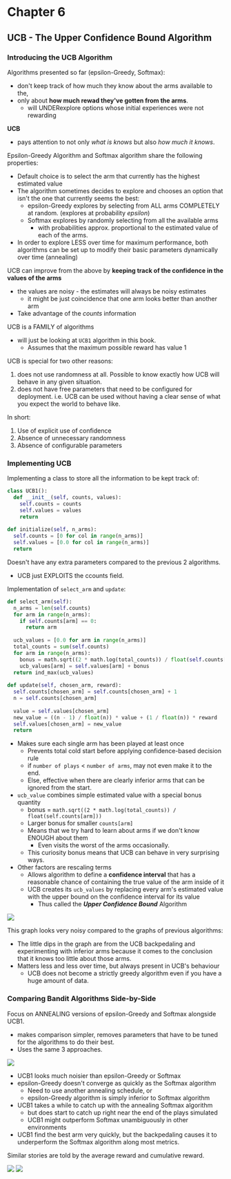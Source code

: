 # Chapter 6
## UCB - The Upper Confidence Bound Algorithm
### Introducing the UCB Algorithm

Algorithms presented so far (epsilon-Greedy, Softmax):
* don't keep track of how much they know about the arms available to the,
* only about **how much rewad they've gotten from the arms**.
  * will UNDERexplore options whose initial experiences were not rewarding

**UCB**
* pays attention to not only *what is knows* but also *how much it knows*.

Epsilon-Greedy Algorithm and Softmax algorithm share the following properties:
* Default choice is to select the arm that currently has the highest estimated value
* The algorithm sometimes decides to explore and chooses an option that isn't the one that currently seems the best:
  * epsilon-Greedy explores by selecting from ALL arms COMPLETELY at random. (explores at probability *epsilon*)
  * Softmax explores by randomly selecting from all the available arms 
    * with probabilities approx. proportional to the estimated value of each of the arms.
* In order to explore LESS over time for maximum performance, both algorithms can be set up to modify their basic parameters dynamically over time (annealing)

UCB can improve from the above by **keeping track of the confidence in the values of the arms**
* the values are noisy - the estimates will always be noisy estimates
  * it might be just coincidence that one arm looks better than another arm
* Take advantage of the *counts* information

UCB is a FAMILY of algorithms
* will just be looking at `UCB1` algorithm in this book.
  * Assumes that the maximum possible reward has value 1

UCB is special for two other reasons:
1. does not use randomness at all. Possible to know exactly how UCB will behave in any given situation.
2. does not have free parameters that need to be configured for deployment. i.e. UCB can be used without having a clear sense of what you expect the world to behave like.

In short:
1. Use of explicit use of confidence
2. Absence of unnecessary randomness
3. Absence of configurable parameters

### Implementing UCB

Implementing a class to store all the information to be kept track of:
```python
class UCB1():
  def __init__(self, counts, values):
    self.counts = counts
    self.values = values
    return
 
def initialize(self, n_arms):
  self.counts = [0 for col in range(n_arms)]
  self.values = [0.0 for col in range(n_arms)]
  return
```
Doesn't have any extra parameters compared to the previous 2 algorithms.
* UCB just EXPLOITS the ccounts field.

Implementation of `select_arm` and `update`:
```python
def select_arm(self):
  n_arms = len(self.counts)
  for arm in range(n_arms):
    if self.counts[arm] == 0:
      return arm
 
  ucb_values = [0.0 for arm in range(n_arms)]
  total_counts = sum(self.counts)
  for arm in range(n_arms):
    bonus = math.sqrt((2 * math.log(total_counts)) / float(self.counts[arm]))
    ucb_values[arm] = self.values[arm] + bonus
  return ind_max(ucb_values)
 
def update(self, chosen_arm, reward):
  self.counts[chosen_arm] = self.counts[chosen_arm] + 1
  n = self.counts[chosen_arm]
 
  value = self.values[chosen_arm]
  new_value = ((n - 1) / float(n)) * value + (1 / float(n)) * reward
  self.values[chosen_arm] = new_value
  return
```
* Makes sure each single arm has been played at least once
  * Prevents total cold start before applying confidence-based decision rule
  * if `number of plays` < `number of arms`, may not even make it to the end.
  * Else, effective when there are clearly inferior arms that can be ignored from the start.
* `ucb_value` combines simple estimated value with a special bonus quantity
  * bonus = `math.sqrt((2 * math.log(total_counts)) / float(self.counts[arm]))`
  * Larger bonus for smaller `counts[arm]`
  * Means that we try hard to learn about arms if we don't know ENOUGH about them
    * Even visits the worst of the arms occasionally.
  * This curiosity bonus means that UCB can behave in very surprising ways.
* Other factors are rescaling terms
  * Allows algorithm to define a **confidence interval** that has a reasonable chance of containing the true value of the arm inside of it
  * UCB creates its `ucb_values` by replacing every arm's estimated value with the upper bound on the confidence interval for its value
    * Thus called the ***Upper Confidence Bound*** Algorithm

![](images/6.1.png)

This graph looks very noisy compared to the graphs of previous algorithms:
* The little dips in the graph are from the UCB backpedaling and experimenting with inferior arms because it comes to the conclusion that it knows too little about those arms.
* Matters less and less over time, but always present in UCB's behaviour
  * UCB does not become a strictly greedy algorithm even if you have a huge amount of data.

### Comparing Bandit Algorithms Side-by-Side
Focus on ANNEALING versions of epsilon-Greedy and Softmax alongside UCB1.
* makes comparison simpler, removes parameters that have to be tuned for the algorithms to do their best.
* Uses the same 3 approaches.

![](images/6.2.png)
* UCB1 looks much noisier than epsilon-Greedy or Softmax
* epsilon-Greedy doesn't converge as quickly as the Softmax algorithm
  * Need to use another annealing schedule, or
  * epsilon-Greedy algorithm is simply inferior to Softmax algorithm
* UCB1 takes a while to catch up with the annealing Softmax algorithm
  * but does start to catch up right near the end of the plays simulated
  * UCB1 might outperform Softmax unambiguously in other environments
* UCB1 find the best arm very quickly, but the backpedaling causes it to underperform the Softmax algorithm along most metrics.

Similar stories are told by the average reward and cumulative reward.

![](images/6.3.png)
![](images/6.4.png)
